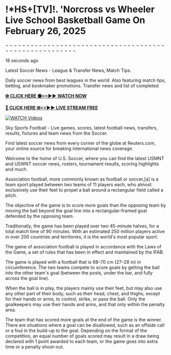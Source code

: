 # !*HS+[TV]!. 'Norcross vs Wheeler Live School Basketball Game On February 26, 2025
 
 
¬ ¬ ¬ ¬ ¬ ¬ ¬ ¬ ¬ ¬ ¬ ¬ ¬ ¬ ¬ ¬ ¬ ¬ ¬ ¬ ¬ ¬ ¬ ¬ ¬ ¬ ¬ ¬ ¬ ¬ ¬ ¬ ¬ ¬ ¬ ¬ ¬ ¬ ¬ ¬ ¬ ¬ ¬ ¬ ¬ ¬ ¬ ¬ ¬ ¬ ¬ ¬ ¬ ¬ ¬

18 seconds ago

Latest Soccer News - League & Transfer News, Match Tips.

Daily soccer news from best leagues in the world. Also featuring match tips, betting, and bookmaker promotions. Transfer news and list of completed

**[🌐 CLICK HERE 🟢==►► WATCH NOW](https://streamespn.org/hsb/)**

**[🔴 CLICK HERE 🌐==►► LIVE STREAM FREE](https://streamespn.org/hsb/)**

[![WATCH Videos](https://i.imgur.com/dJHk4Zq.gif)](https://streamespn.org/hsb/)

Sky Sports Football - Live games, scores, latest football news, transfers, results, fixtures and team news from the Soccer.

Find latest soccer news from every corner of the globe at Reuters.com, your online source for breaking international news coverage.

Welcome to the home of U.S. Soccer, where you can find the latest USMNT and USWNT soccer news, rosters, tournament results, scoring highlights and much.

Association football, more commonly known as football or soccer,[a] is a team sport played between two teams of 11 players each, who almost exclusively use their feet to propel a ball around a rectangular field called a pitch. 

The objective of the game is to score more goals than the opposing team by moving the ball beyond the goal line into a rectangular-framed goal defended by the opposing team. 

Traditionally, the game has been played over two 45-minute halves, for a total match time of 90 minutes. With an estimated 250 million players active in over 200 countries and territories, it is the world's most popular sport.

The game of association football is played in accordance with the Laws of the Game, a set of rules that has been in effect and maintained by the IFAB. 

The game is played with a football that is 68–70 cm (27–28 in) in circumference. The two teams compete to score goals by getting the ball into the other team's goal (between the posts, under the bar, and fully across the goal line). 

When the ball is in play, the players mainly use their feet, but may also use any other part of their body, such as their head, chest, and thighs, except for their hands or arms, to control, strike, or pass the ball. Only the goalkeepers may use their hands and arms, and that only within the penalty area. 

The team that has scored more goals at the end of the game is the winner. There are situations where a goal can be disallowed, such as an offside call or a foul in the build-up to the goal. Depending on the format of the competition, an equal number of goals scored may result in a draw being declared with 1 point awarded to each team, or the game goes into extra time or a penalty shoot-out.
